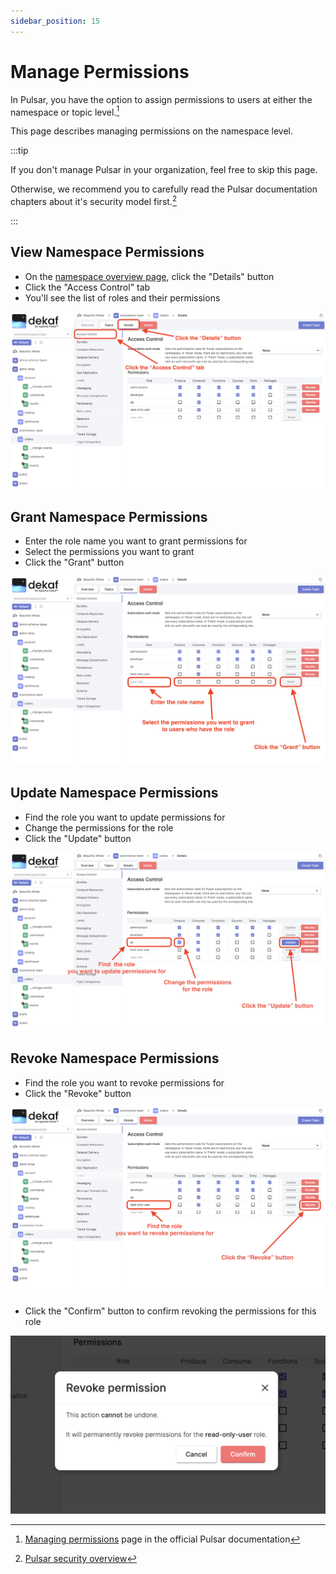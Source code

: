 ```yaml
---
sidebar_position: 15
---
```


# Manage Permissions

In Pulsar, you have the option to assign permissions to users at either the namespace or topic level.[^1]

This page describes managing permissions on the namespace level.

:::tip

If you don't manage Pulsar in your organization, feel free to skip this page.

Otherwise, we recommend you to carefully read the Pulsar documentation chapters about it's security model first.[^2]

:::

## View Namespace Permissions

- On the [namespace overview page](/docs/namespaces/namespace-overview), click the "Details" button
- Click the "Access Control" tab
- You'll see the list of roles and their permissions

![manage  pulsar namespace access](./img/access-control.png)

## Grant Namespace Permissions

- Enter the role name you want to grant permissions for
- Select the permissions you want to grant
- Click the "Grant" button

![grant pulsar namespace permissions](./img/grant-permissions.png)

## Update Namespace Permissions

- Find the role you want to update permissions for
- Change the permissions for the role
- Click the "Update" button

![update pulsar namespace permissions](./img/update-permissions.png)

## Revoke Namespace Permissions

- Find the role you want to revoke permissions for
- Click the "Revoke" button

![revoke pulsar namespace permissions](./img/revoke-permissions.png)

- Click the "Confirm" button to confirm revoking the permissions for this role

![confirm revoke pulsar namespace permissions](./img/confirm-revoke-permissions.png)

[^1]: [Managing permissions](https://pulsar.apache.org/docs/next/admin-api-permissions/) page in the official Pulsar documentation
[^2]: [Pulsar security overview](https://pulsar.apache.org/docs/next/security-overview/)
